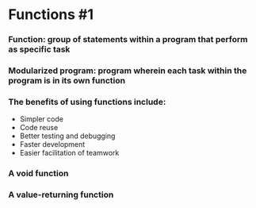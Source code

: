 # Functions #1


### Function: group of statements within  a program that perform as specific task
### Modularized program: program wherein each task within the program is in its own function


### The benefits of using functions include:
* Simpler code
* Code reuse
* Better testing and debugging 
* Faster development
* Easier facilitation of teamwork


### A void function
### A value-returning function
